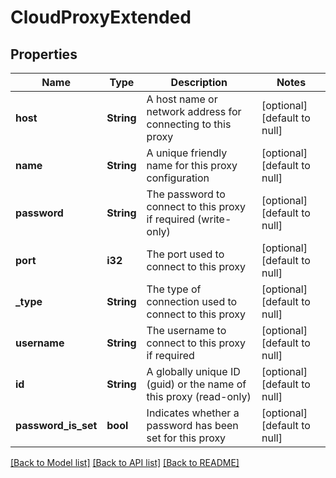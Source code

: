 # CloudProxyExtended

## Properties
Name | Type | Description | Notes
------------ | ------------- | ------------- | -------------
**host** | **String** | A host name or network address for connecting to this proxy | [optional] [default to null]
**name** | **String** | A unique friendly name for this proxy configuration | [optional] [default to null]
**password** | **String** | The password to connect to this proxy if required (write-only) | [optional] [default to null]
**port** | **i32** | The port used to connect to this proxy | [optional] [default to null]
**_type** | **String** | The type of connection used to connect to this proxy | [optional] [default to null]
**username** | **String** | The username to connect to this proxy if required | [optional] [default to null]
**id** | **String** | A globally unique ID (guid) or the name of this proxy (read-only) | [optional] [default to null]
**password_is_set** | **bool** | Indicates whether a password has been set for this proxy | [optional] [default to null]

[[Back to Model list]](../README.md#documentation-for-models) [[Back to API list]](../README.md#documentation-for-api-endpoints) [[Back to README]](../README.md)


